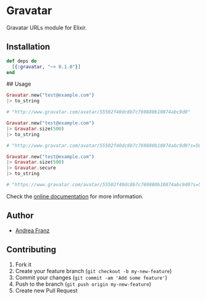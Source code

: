 # Gravatar

Gravatar URLs module for Elixir.

## Installation

```elixir
def deps do
  [{:gravatar, "~> 0.1.0"}]
end
```

## Usage

```elixir
Gravatar.new("test@example.com")
|> to_string

# "http://www.gravatar.com/avatar/55502f40dc8b7c769880b10874abc9d0"

Gravatar.new("test@example.com")
|> Gravatar.size(500)
|> to_string

# "http://www.gravatar.com/avatar/55502f40dc8b7c769880b10874abc9d0?s=500"

Gravatar.new("test@example.com")
|> Gravatar.size(500)
|> Gravatar.secure
|> to_string

# "https://www.gravatar.com/avatar/55502f40dc8b7c769880b10874abc9d0?s=500"
```

Check the [online documentation](https://hexdocs.pm/gravatar/) for more information.

## Author

* [Andrea Franz](http://gravityblast.com)

## Contributing

1. Fork it
2. Create your feature branch (`git checkout -b my-new-feature`)
3. Commit your changes (`git commit -am 'Add some feature'`)
4. Push to the branch (`git push origin my-new-feature`)
5. Create new Pull Request
